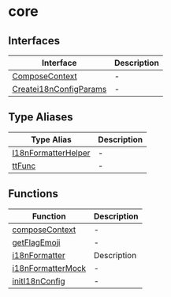 # core

## Interfaces

| Interface                                                      | Description |
| -------------------------------------------------------------- | ----------- |
| [ComposeContext](interfaces/ComposeContext.md)                 | -           |
| [Createi18nConfigParams](interfaces/Createi18nConfigParams.md) | -           |

## Type Aliases

| Type Alias                                                 | Description |
| ---------------------------------------------------------- | ----------- |
| [I18nFormatterHelper](type-aliases/I18nFormatterHelper.md) | -           |
| [ttFunc](type-aliases/ttFunc.md)                           | -           |

## Functions

| Function                                            | Description |
| --------------------------------------------------- | ----------- |
| [composeContext](functions/composeContext.md)       | -           |
| [getFlagEmoji](functions/getFlagEmoji.md)           | -           |
| [i18nFormatter](functions/i18nFormatter.md)         | Description |
| [i18nFormatterMock](functions/i18nFormatterMock.md) | -           |
| [initI18nConfig](functions/initI18nConfig.md)       | -           |
